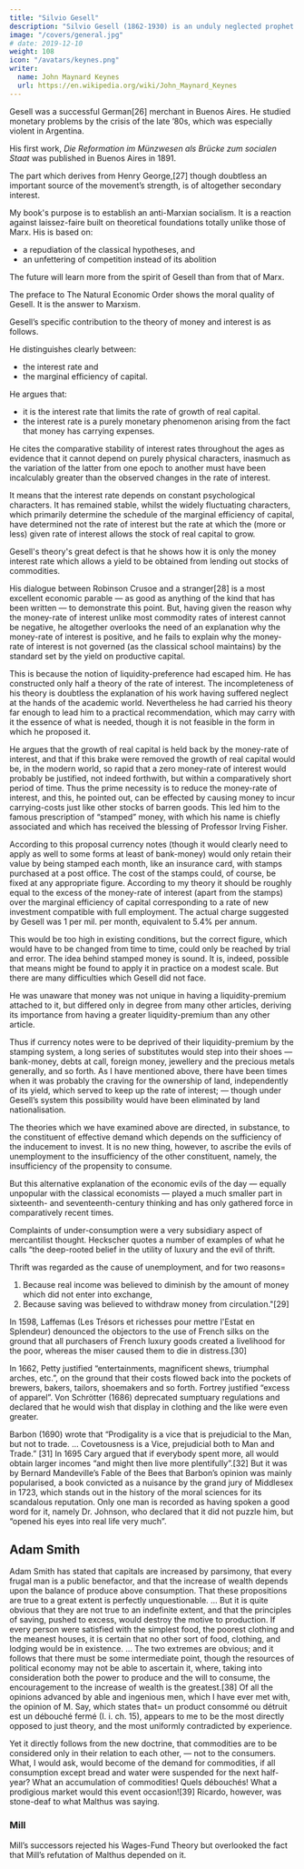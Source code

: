 ```yaml
---
title: "Silvio Gesell"
description: "Silvio Gesell (1862-1930) is an unduly neglected prophet. His work has flashes of deep insight"
image: "/covers/general.jpg"
# date: 2019-12-10
weight: 108
icon: "/avatars/keynes.png"
writer:
  name: John Maynard Keynes
  url: https://en.wikipedia.org/wiki/John_Maynard_Keynes
---
```




<!-- Silvio Gesell (1862-1930) is an unduly neglected prophet. His work has flashes of deep insight. He only just failed to reach down to the essence of the matter. 

In the post-war years, his devotees bombarded me with copies of his works.  -->

<!-- Yet, owing to certain palpable defects in the argument, I entirely failed to discover their merit.  -->

<!-- As is often the case with imperfectly analysed intuitions, their significance only became apparent after I had reached my own conclusions in my own way. 

Meanwhile, like other academic economists, I treated his profoundly original strivings as being no better than those of a crank. Since few of the readers of this book are likely to be well acquainted with the significance of Gesell, I will give to him what would be otherwise a disproportionate space.  -->

Gesell was a successful German[26] merchant in Buenos Aires. He studied monetary problems by the crisis of the late ’80s, which was especially violent in Argentina. 

His first work, *Die Reformation im Münzwesen als Brücke zum socialen Staat* was published in Buenos Aires in 1891. 

<!-- His fundamental ideas on money were published in Buenos Aires in the same year under the title Nervus rerum, and many books and pamphlets followed until he retired to Switzerland in 1906 as a man of some means, able to devote the last decades of his life to the two most delightful occupations open to those who do not have to earn their living, authorship and experimental farming.  -->

<!-- The first section of his standard work was published in 1906 at Les Hauts Geneveys, Switzerland, under the title Die Verwirklichung des Rechtes auf dem vollen Arbeitsertrag, and the second section in 1911 at Berlin under the title Die neue Lehre vom Zins. The two together were published in Berlin and in Switzerland during the war (1916) and reached a sixth edition during his lifetime under the title Die natürliche Wirtschaftsordnung durch Freiland und Freigeld, the English version (translated by Mr. Philip Pye) being called The Natural Economic Order.  -->

<!-- In April 1919, Gesell joined the short-lived Soviet cabinet of Bavaria as their Minister of Finance, being subsequently tried by court-martial. 

The last decade of his life was spent in Berlin and Switzerland and devoted to propaganda. Gesell, drawing to himself the semi-religious fervour which had formerly centred round Henry George, became the revered prophet of a cult with many thousand disciples throughout the world. The first international convention of the Swiss and German Freiland-Freigeld Bund and similar organisations from many countries was held in Basle in 1923. 

Since his death in 1930 much of the peculiar type of fervour which doctrines such as his are capable of exciting has been diverted to other (in my opinion less eminent) prophets. Dr. Büchi is the leader of the movement in England, but its literature seems to be distributed from San Antonio, Texas, its main strength lying to-day in the United States, where Professor Irving Fisher, alone amongst academic economists, has recognised its significance. 

In spite of the prophetic trappings with which his devotees have decorated him, Gesell’s main book is written in cool, scientific language; though it is suffused throughout by a more passionate, a more emotional devotion to social justice than some think decent in a scientist.  -->

The part which derives from Henry George,[27] though doubtless an important source of the movement’s strength, is of altogether secondary interest.

My book's purpose is to establish an anti-Marxian socialism. It is a reaction against laissez-faire built on theoretical foundations totally unlike those of Marx. His is based on:
- a repudiation of the classical hypotheses, and
- an unfettering of competition instead of its abolition

The future will learn more from the spirit of Gesell than from that of Marx. 

The preface to The Natural Economic Order shows the moral quality of Gesell. It is the answer to Marxism. 

Gesell’s specific contribution to the theory of money and interest is as follows. 

He distinguishes clearly between:
- the interest rate and
- the marginal efficiency of capital. 

He argues that:
- it is the interest rate that limits the rate of growth of real capital. 
- the interest rate is a purely monetary phenomenon arising from the fact that money has carrying expenses.
<!-- - the peculiarity of money, from which flows the significance of the money rate of interest, lies in the fact that its ownership as a means of storing wealth involves the holder in negligible carrying charges -->

<!-- , and that forms of wealth, such as stocks of commodities which do involve carrying charges, in fact yield a return because of the standard set by money.  -->

He cites the comparative stability of interest rates throughout the ages as evidence that it cannot depend on purely physical characters, inasmuch as the variation of the latter from one epoch to another must have been incalculably greater than the observed changes in the rate of interest.

It means that the interest rate depends on constant psychological characters. It has remained stable, whilst the widely fluctuating characters, which primarily determine the schedule of the marginal efficiency of capital, have determined not the rate of interest but the rate at which the (more or less) given rate of interest allows the stock of real capital to grow.

Gesell's theory's great defect is that he shows how it is only the money interest rate which allows a yield to be obtained from lending out stocks of commodities.

His dialogue between Robinson Crusoe and a stranger[28] is a most excellent economic parable — as good as anything of the kind that has been written — to demonstrate this point. But, having given the reason why the money-rate of interest unlike most commodity rates of interest cannot be negative, he altogether overlooks the need of an explanation why the money-rate of interest is positive, and he fails to explain why the money-rate of interest is not governed (as the classical school maintains) by the standard set by the yield on productive capital. 

This is because the notion of liquidity-preference had escaped him. He has constructed only half a theory of the rate of interest. The incompleteness of his theory is doubtless the explanation of his work having suffered neglect at the hands of the academic world. Nevertheless he had carried his theory far enough to lead him to a practical recommendation, which may carry with it the essence of what is needed, though it is not feasible in the form in which he proposed it. 

He argues that the growth of real capital is held back by the money-rate of interest, and that if this brake were removed the growth of real capital would be, in the modern world, so rapid that a zero money-rate of interest would probably be justified, not indeed forthwith, but within a comparatively short period of time. Thus the prime necessity is to reduce the money-rate of interest, and this, he pointed out, can be effected by causing money to incur carrying-costs just like other stocks of barren goods. This led him to the famous prescription of “stamped” money, with which his name is chiefly associated and which has received the blessing of Professor Irving Fisher. 

According to this proposal currency notes (though it would clearly need to apply as well to some forms at least of bank-money) would only retain their value by being stamped each month, like an insurance card, with stamps purchased at a post office. The cost of the stamps could, of course, be fixed at any appropriate figure. According to my theory it should be roughly equal to the excess of the money-rate of interest (apart from the stamps) over the marginal efficiency of capital corresponding to a rate of new investment compatible with full employment. The actual charge suggested by Gesell was 1 per mil. per month, equivalent to 5.4% per annum. 

This would be too high in existing conditions, but the correct figure, which would have to be changed from time to time, could only be reached by trial and error. The idea behind stamped money is sound. It is, indeed, possible that means might be found to apply it in practice on a modest scale. But there are many difficulties which Gesell did not face. 

He was unaware that money was not unique in having a liquidity-premium attached to it, but differed only in degree from many other articles, deriving its importance from having a greater liquidity-premium than any other article. 

Thus if currency notes were to be deprived of their liquidity-premium by the stamping system, a long series of substitutes would step into their shoes — bank-money, debts at call, foreign money, jewellery and the precious metals generally, and so forth. As I have mentioned above, there have been times when it was probably the craving for the ownership of land, independently of its yield, which served to keep up the rate of interest; — though under Gesell’s system this possibility would have been eliminated by land nationalisation. 

<!-- VII  -->

The theories which we have examined above are directed, in substance, to the constituent of effective demand which depends on the sufficiency of the inducement to invest. It is no new thing, however, to ascribe the evils of unemployment to the insufficiency of the other constituent, namely, the insufficiency of the propensity to consume. 

But this alternative explanation of the economic evils of the day — equally unpopular with the classical economists — played a much smaller part in sixteenth- and seventeenth-century thinking and has only gathered force in comparatively recent times. 

Complaints of under-consumption were a very subsidiary aspect of mercantilist thought. Heckscher quotes a number of examples of what he calls “the deep-rooted belief in the utility of luxury and the evil of thrift. 

Thrift was regarded as the cause of unemployment, and for two reasons= 

1. Because real income was believed to diminish by the amount of money which did not enter into exchange, 
2. Because saving was believed to withdraw money from circulation."[29] 

In 1598, Laffemas (Les Trésors et richesses pour mettre l'Estat en Splendeur) denounced the objectors to the use of French silks on the ground that all purchasers of French luxury goods created a livelihood for the poor, whereas the miser caused them to die in distress.[30] 

In 1662, Petty justified “entertainments, magnificent shews, triumphal arches, etc.”, on the ground that their costs flowed back into the pockets of brewers, bakers, tailors, shoemakers and so forth. Fortrey justified “excess of apparel”. Von Schrötter (1686) deprecated sumptuary regulations and declared that he would wish that display in clothing and the like were even greater. 

Barbon (1690) wrote that “Prodigality is a vice that is prejudicial to the Man, but not to trade. ... Covetousness is a Vice, prejudicial both to Man and Trade.” [31] In 1695 Cary argued that if everybody spent more, all would obtain larger incomes “and might then live more plentifully”.[32] But it was by Bernard Mandeville’s Fable of the Bees that Barbon’s opinion was mainly popularised, a book convicted as a nuisance by the grand jury of Middlesex in 1723, which stands out in the history of the moral sciences for its scandalous reputation. Only one man is recorded as having spoken a good word for it, namely Dr. Johnson, who declared that it did not puzzle him, but “opened his eyes into real life very much”. 

<!-- 
## Mandeville

The nature of the book’s wickedness can be best conveyed by Leslie Stephen’s summary in the Dictionary of National Biography= Mandeville gave great offence by this book, in which a cynical system of morality was made attractive by ingenious paradoxes.

His doctrine that prosperity was increased by expenditure rather than by saving fell in with many current economic fallacies not yet extinct.[33] Assuming with the ascetics that human desires were essentially evil and therefore produced “private vices” and assuming with the common view that wealth was a “public benefit”, he easily showed that all civilisation implied the development of vicious propensities.

The text of the Fable of the Bees is an allegorical poem — “The Grumbling Hive, or Knaves turned honest”, in which is set forth the appalling plight of a prosperous community in which all the citizens suddenly take it into their heads to abandon luxurious living, and the State to cut down armaments, in the interests of Saving= No Honour now could be content, To live and owe for what was spent, Liv’ries in Broker’s shops are hung; 

They part with Coaches for a song; Sell stately Horses by whole sets; And Country-Houses to pay debts. Vain cost is shunn’d as moral Fraud; They have no Forces kept Abroad; Laugh at th’ Esteem of Foreigners, And empty Glory got by Wars; They fight, but for their Country’s sake, When Right or Liberty’s at Stake. The haughty Chloe Contracts th’ expensive Bill of Fare, And wears her strong Suit a whole Year. And what is the result? — Now mind the glorious Hive, and see How Honesty and Trade agree= The Shew is gone, it thins apace; And looks with quite another Face, For ’twas not only they that went, By whom vast sums were yearly spent; 

But Multitudes that lived on them, Were daily forc’d to do the same. In vain to other Trades they’d fly; All were o’er-stocked accordingly. The price of Land and Houses falls; Mirac’lous Palaces whose Walls, Like those of Thebes, were rais’d by Play, Are to be let ... The Building Trade is quite destroy’d, Artificers are not employ’d; No limner for his Art is fam’d, Stone-cutters, Carvers are not nam’d. So “The Moral” is= are Virtue can’t make Nations live In Splendour. They that would revive A Golden Age, must be as free, For Acorns as for Honesty. Two extracts from the commentary which follows the allegory will show that the above was not without a theoretical basis= 

As this prudent economy, which some people call Saving, is in private families the most certain method to increase an estate, so some imagine that, whether a country be barren or fruitful, the same method if generally pursued (which they think practicable) will have the same effect upon a whole nation, and that, for example, the English might be much richer than they are, if they would be as frugal as some of their neighbours. 

This, I think, is an error.[34] 

On the contrary, Mandeville concludes= The great art to make a nation happy, and what we call flourishing, consists in giving everybody an opportunity of being employed; which to compass, let a Government’s first care be to promote as great a variety of Manufactures, Arts and Handicrafts as human wit can invent; and the second to encourage Agriculture and Fishery in all their branches, that the whole Earth may be forced to exert itself as well as Man. It is from this Policy and not from the trifling regulations of Lavishness and Frugality that the greatness and felicity of Nations must be expected; for let the value of Gold and Silver rise or fall, the enjoyment of all Societies will ever depend upon the Fruits of the Earth and the Labour of the People; both which joined together are a more certain, a more inexhaustible and a more real Treasure than the Gold of Brazil or the Silver of Potosi. 

No wonder that such wicked sentiments called down the opprobrium of two centuries of moralists and economists who felt much more virtuous in possession of their austere doctrine that no sound remedy was discoverable except in the utmost of thrift and economy both by the individual and by the state. Petty’s “entertainments, magnificent shews, triumphal arches, etc.” gave place to the penny-wisdom of Gladstonian finance and to a state system which “could not afford” hospitals, open spaces, noble buildings, even the preservation of its ancient monuments, far less the splendours of music and the drama, all of which were consigned to the private charity or magnanimity of improvident individuals. The doctrine did not reappear in respectable circles for another century, until in the later phase of Malthus the notion of the insufficiency of effective demand takes a definite place as a scientific explanation of unemployment. Since I have already dealt with this somewhat fully in my essay on Malthus,[35] it will be sufficient if I repeat here one or two characteristic passages which I have already quoted in my essay= We see in almost every part of the world vast powers of production which are not put into action, and I explain this phenomenon by saying that from the want of a proper distribution of the actual produce adequate motives are not furnished to continued production. 

I distinctly maintain that an attempt to accumulate very rapidly, which necessarily implies a considerable diminution of unproductive consumption, by greatly impairing the usual motives to production must prematurely check the progress of wealth. ... But if it be true that an attempt to accumulate very rapidly will occasion such a division between labour and profits as almost to destroy both the motive and the power of future accumulation and consequently the power of maintaining and employing an increasing population, must it not be acknowledged that such an attempt to accumulate, or that saving too much, may be really prejudicial to a country? [36] 

The question is whether this stagnation of capital, and subsequent stagnation in the demand for labour arising from increased production without an adequate proportion of unproductive consumption on the part of the landlords and capitalists, could take place without prejudice to the country, without occasioning a less degree both of happiness and wealth than would have occurred if the unproductive consumption of the landlords and capitalists had been so proportioned to the natural surplus of the society as to have continued uninterrupted the motives to production, and prevented first an unnatural demand for labour and then a necessary and sudden diminution of such demand. 

But if this be so, how can it be said with truth that parsimony, though it may be prejudicial to the producers, cannot be prejudicial to the state; or that an increase of unproductive consumption among landlords and capitalists may not sometimes be the proper remedy for a state of things in which the motives to production fails?[37] 
 -->

## Adam Smith

Adam Smith has stated that capitals are increased by parsimony, that every frugal man is a public benefactor, and that the increase of wealth depends upon the balance of produce above consumption. That these propositions are true to a great extent is perfectly unquestionable. ... But it is quite obvious that they are not true to an indefinite extent, and that the principles of saving, pushed to excess, would destroy the motive to production. If every person were satisfied with the simplest food, the poorest clothing and the meanest houses, it is certain that no other sort of food, clothing, and lodging would be in existence. ... The two extremes are obvious; and it follows that there must be some intermediate point, though the resources of political economy may not be able to ascertain it, where, taking into consideration both the power to produce and the will to consume, the encouragement to the increase of wealth is the greatest.[38] Of all the opinions advanced by able and ingenious men, which I have ever met with, the opinion of M. Say, which states that= un product consommé ou détruit est un débouché fermé (I. i. ch. 15), appears to me to be the most directly opposed to just theory, and the most uniformly contradicted by experience. 

Yet it directly follows from the new doctrine, that commodities are to be considered only in their relation to each other, — not to the consumers. What, I would ask, would become of the demand for commodities, if all consumption except bread and water were suspended for the next half-year? What an accumulation of commodities! Quels débouchés! What a prodigious market would this event occasion![39] Ricardo, however, was stone-deaf to what Malthus was saying. 


### Mill

<!-- The last echo of the controversy is to be found in John Stuart Mill’s discussion of his Wages-Fund Theory, [40] which in his own mind played a vital part in his rejection of the later phase of Malthus, amidst the discussions of which he had, of course, been brought up.  -->

Mill’s successors rejected his Wages-Fund Theory but overlooked the fact that Mill’s refutation of Malthus depended on it.

<!-- Their method was to dismiss the problem from the corpus of Economics not by solving it but by not mentioning it. It altogether disappeared from controversy. Mr. Cairncross, searching recently for traces of it amongst the minor Victorians, [41] has found even less, perhaps, than might have been expected. [42]  -->
